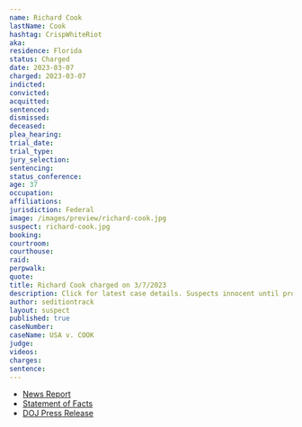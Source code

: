 ```yaml
---
name: Richard Cook
lastName: Cook
hashtag: CrispWhiteRiot
aka:
residence: Florida
status: Charged
date: 2023-03-07
charged: 2023-03-07
indicted:
convicted:
acquitted:
sentenced:
dismissed:
deceased:
plea_hearing:
trial_date:
trial_type:
jury_selection:
sentencing:
status_conference:
age: 37
occupation:
affiliations:
jurisdiction: Federal
image: /images/preview/richard-cook.jpg
suspect: richard-cook.jpg
booking:
courtroom:
courthouse:
raid:
perpwalk:
quote:
title: Richard Cook charged on 3/7/2023
description: Click for latest case details. Suspects innocent until proven guilty.
author: seditiontrack
layout: suspect
published: true
caseNumber:
caseName: USA v. COOK
judge:
videos:
charges:
sentence:
---
```


- [News Report](https://bocanewsnow.com/2023/03/09/boca-raton-man-arrested-for-january-6th-capitol-breach/)
- [Statement of Facts](https://storage.courtlistener.com/recap/gov.uscourts.dcd.252880/gov.uscourts.dcd.252880.1.1.pdf)
- [DOJ Press Release](https://www.justice.gov/usao-dc/pr/florida-man-arrested-actions-lower-west-terrace-during-jan-6-capitol-breach)
